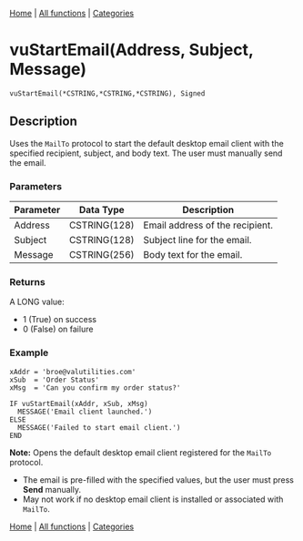 [Home](../index.md) | [All functions](../all-functions.md) | [Categories](../categories/index.md)

# vuStartEmail(Address, Subject, Message)

```Prototype
vuStartEmail(*CSTRING,*CSTRING,*CSTRING), Signed
```

## Description
Uses the `MailTo` protocol to start the default desktop email client with the specified recipient, subject, and body text. The user must manually send the email.

### Parameters

| Parameter | Data Type    | Description                          |
|-----------|--------------|--------------------------------------|
| Address   | CSTRING(128) | Email address of the recipient.      |
| Subject   | CSTRING(128) | Subject line for the email.          |
| Message   | CSTRING(256) | Body text for the email.             |

### Returns
A LONG value:  
- 1 (True) on success  
- 0 (False) on failure  

### Example

```Clarion
xAddr = 'broe@valutilities.com'
xSub  = 'Order Status'
xMsg  = 'Can you confirm my order status?'

IF vuStartEmail(xAddr, xSub, xMsg)
  MESSAGE('Email client launched.')
ELSE
  MESSAGE('Failed to start email client.')
END
```

**Note:** Opens the default desktop email client registered for the `MailTo` protocol.  
- The email is pre-filled with the specified values, but the user must press **Send** manually.  
- May not work if no desktop email client is installed or associated with `MailTo`.

[Home](../index.md) | [All functions](../all-functions.md) | [Categories](../categories/index.md)